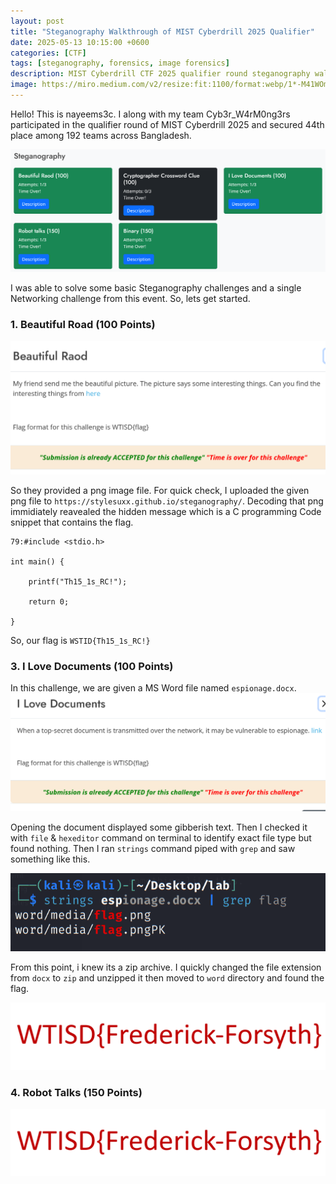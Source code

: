 ```yaml
---
layout: post
title: "Steganography Walkthrough of MIST Cyberdrill 2025 Qualifier"
date: 2025-05-13 10:15:00 +0600
categories: [CTF]
tags: [steganography, forensics, image forensics]
description: MIST Cyberdrill CTF 2025 qualifier round steganography walkthrough
image: https://miro.medium.com/v2/resize:fit:1100/format:webp/1*-M41WOm1D3QLcU4JNq2kMQ.jpeg
---
```


Hello! This is nayeems3c. I along with my team Cyb3r_W4rM0ng3rs participated in the qualifier round of MIST Cyberdrill 2025 and secured 44th place among 192 teams across Bangladesh.

![Steganorgraphy Challenges](/assets/img/mist25/mist-steg.png)

I was able to solve some basic Steganography challenges and a single Networking challenge from this event. So, lets get started.


### 1. Beautiful Road (100 Points)

![Steganorgraphy Challenges](/assets/img/mist25/mist-steg-beautiful-road.png)

So they provided a png image file. For quick check, I uploaded the given png file to `https://stylesuxx.github.io/steganography/`. Decoding that png immidiately reavealed the hidden message which is a C programming Code snippet that contains the flag. 

```
79:#include <stdio.h>

int main() {

    printf("Th15_1s_RC!");

    return 0;

}
```
So, our flag is `WSTID{Th15_1s_RC!}`


### 3. I Love Documents (100 Points)

In this challenge, we are given a MS Word file named `espionage.docx`.
![Steganorgraphy Challenges](/assets/img/mist25/mist-steg-ilove-doc.png)

 Opening the document displayed some gibberish text. Then I checked it with `file` & `hexeditor` command on terminal to identify exact file type but found nothing. Then I ran `strings` command piped with `grep` and saw something like this.

![Steganorgraphy Challenges](/assets/img/mist25/ilovedoc_strings.png)

From this point, i knew its a zip archive. I quickly changed the file extension from `docx` to `zip` and unzipped it then moved to `word` directory and found the flag.

![Steganorgraphy Challenges](/assets/img/mist25/flag.png)


### 4. Robot Talks (150 Points)


![Steganorgraphy Challenges](/assets/img/mist25/flag.png)